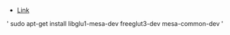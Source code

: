 - [Link](http://www.codebind.com/linux-tutorials/install-opengl-ubuntu-linux/)

' sudo apt-get install libglu1-mesa-dev freeglut3-dev mesa-common-dev '
